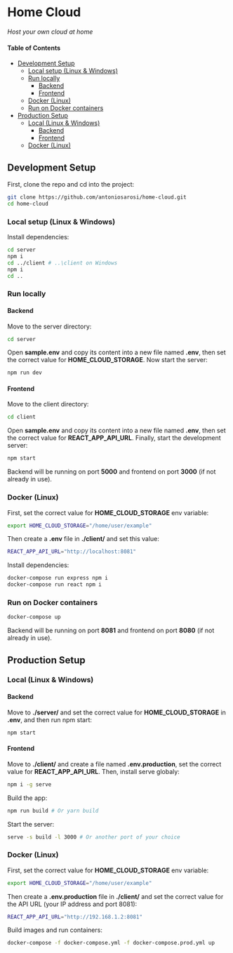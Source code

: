 # Home Cloud

*Host your own cloud at home*

#### Table of Contents
- [Development Setup](#development-setup)
  - [Local setup (Linux & Windows)](#local-setup-linux--windows)
  - [Run locally](#run-locally)
    - [Backend](#backend)
    - [Frontend](#frontend)
  - [Docker (Linux)](#docker-linux)
  - [Run on Docker containers](#run-on-docker-containers)
- [Production Setup](#production-setup)
  - [Local (Linux & Windows)](#local-linux--windows)
    - [Backend](#backend-1)
    - [Frontend](#frontend-1)
  - [Docker (Linux)](#docker-linux-1)


## Development Setup

First, clone the repo and cd into the project:
```bash
git clone https://github.com/antoniosarosi/home-cloud.git
cd home-cloud
```

### Local setup (Linux & Windows)
Install dependencies:
```bash
cd server
npm i
cd ../client # ..\client on Windows
npm i
cd ..
```

### Run locally

#### Backend

Move to the server directory:

```bash
cd server
```

Open **sample.env** and copy its content into a new file named **.env**,
then set the correct value for **HOME_CLOUD_STORAGE**. Now start the server:
```bash
npm run dev
```

#### Frontend

Move to the client directory:

```bash
cd client
```

Open **sample.env** and copy its content into a new file named **.env**,
then set the correct value for **REACT_APP_API_URL**. Finally, start the 
development server:
```bash
npm start
```

Backend will be running on port **5000** and frontend on port **3000** (if not
already in use).

### Docker (Linux)

First, set the correct value for **HOME_CLOUD_STORAGE** env variable:
```bash
export HOME_CLOUD_STORAGE="/home/user/example"
```
Then create a **.env** file in **./client/** and set this value:
```bash
REACT_APP_API_URL="http://localhost:8081"
```

Install dependencies:
```bash
docker-compose run express npm i
docker-compose run react npm i
```

### Run on Docker containers

```bash
docker-compose up
```

Backend will be running on port **8081** and frontend on port **8080** (if not
already in use).

## Production Setup

### Local (Linux & Windows)

#### Backend

Move to **./server/** and set the correct value for **HOME_CLOUD_STORAGE** in
**.env**, and then run npm start:
```bash
npm start
```

#### Frontend
Move to **./client/** and create a file named **.env.production**, set the
correct value for **REACT_APP_API_URL**. Then, install serve globaly:

```bash
npm i -g serve
```

Build the app:

```bash
npm run build # Or yarn build
```

Start the server:

```bash
serve -s build -l 3000 # Or another port of your choice
```

### Docker (Linux)

First, set the correct value for **HOME_CLOUD_STORAGE** env variable:
```bash
export HOME_CLOUD_STORAGE="/home/user/example"
```
Then create a **.env.production** file in **./client/** and set the correct
value for the API URL (your IP address and port 8081):
```bash
REACT_APP_API_URL="http://192.168.1.2:8081"
```

Build images and run containers:
```bash
docker-compose -f docker-compose.yml -f docker-compose.prod.yml up
```
